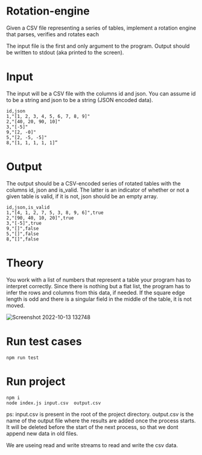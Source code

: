# Rotation-engine
Given a CSV file representing a series of tables, implement a rotation engine that parses, verifies and rotates each

The input file is the first and only argument to the program. Output should be
written to stdout (aka printed to the screen).

# Input

The input will be a CSV file with the columns id and json. You can assume id
to be a string and json to be a string (JSON encoded data).

```
id,json
1,"[1, 2, 3, 4, 5, 6, 7, 8, 9]"
2,"[40, 20, 90, 10]"
3,"[-5]"
9,"[2, -0]"
5,"[2, -5, -5]"
8,"[1, 1, 1, 1, 1]”
```

# Output

The output should be a CSV-encoded series of rotated tables with the
columns id, json and is_valid. The latter is an indicator of whether or not
a given table is valid, if it is not, json should be an empty array.

```
id,json,is_valid
1,"[4, 1, 2, 7, 5, 3, 8, 9, 6]",true
2,"[90, 40, 10, 20]",true
3,"[-5]",true
9,"[]",false
5,"[]",false
8,”[]",false
```

# Theory

You work with a list of numbers that represent a table your program has to
interpret correctly. Since there is nothing but a flat list, the program has to
infer the rows and columns from this data, if needed.
If the square edge length is odd and there is a singular field in the middle of
the table, it is not moved.

![Screenshot 2022-10-13 132748](https://user-images.githubusercontent.com/10485635/195536962-f6a7bb6b-17ab-4332-90a1-aa0f519534e5.png)


# Run test cases 

```npm run test```

# Run project 

```
npm i
node index.js input.csv  output.csv
```

ps: input.csv is present in the root of the project directory.
    output.csv is the name of the output file where the results are added once the process starts. It will be deleted before the start of the next process, so that we dont append new data in old files.

We are useing read and write streams to read and write the csv data.

 
